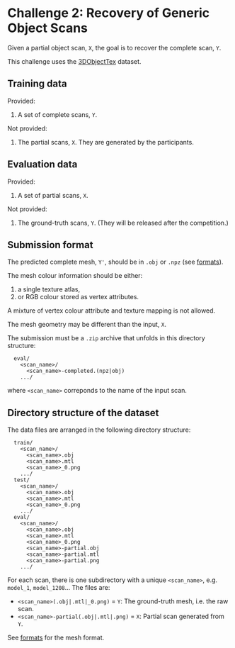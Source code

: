 # Challenge 2: Recovery of Generic Object Scans

Given a partial object scan, `X`, the goal is to recover the complete scan,
`Y`.

This challenge uses the [3DObjectTex](dataset_3dobjecttex.md) dataset.


## Training data

Provided:

1. A set of complete scans, `Y`.

Not provided:

1. The partial scans, `X`. They are generated by the participants.


## Evaluation data

Provided:

1. A set of partial scans, `X`.

Not provided:

1. The ground-truth scans, `Y`.
   (They will be released after the competition.)


## Submission format

The predicted complete mesh, `Y'`, should be in `.obj` or `.npz` (see
[formats](formats.md)).

The mesh colour information should be either:

1. a single texture atlas,
2. or RGB colour stored as vertex attributes.

A mixture of vertex colour attribute and texture mapping is not allowed.

The mesh geometry may be different than the input, `X`.

The submission must be a `.zip` archive that unfolds in this directory
structure:

```
  eval/
    <scan_name>/
      <scan_name>-completed.(npz|obj)
    .../
```

where `<scan_name>` correponds to the name of the input scan.


## Directory structure of the dataset

The data files are arranged in the following directory structure:

```
  train/
    <scan_name>/
      <scan_name>.obj
      <scan_name>.mtl
      <scan_name>_0.png
    .../
  test/
    <scan_name>/
      <scan_name>.obj
      <scan_name>.mtl
      <scan_name>_0.png
    .../
  eval/
    <scan_name>/
      <scan_name>.obj
      <scan_name>.mtl
      <scan_name>_0.png
      <scan_name>-partial.obj
      <scan_name>-partial.mtl
      <scan_name>-partial.png
    .../
```

For each scan, there is one subdirectory with a unique `<scan_name>`,
e.g. `model_1`, `model_1208`...
The files are:

* `<scan_name>(.obj|.mtl|_0.png)` = `Y`:
  The ground-truth mesh, i.e. the raw scan.
* `<scan_name>-partial(.obj|.mtl|.png)` = `X`:
  Partial scan generated from `Y`.

See [formats](formats.md) for the mesh format.
